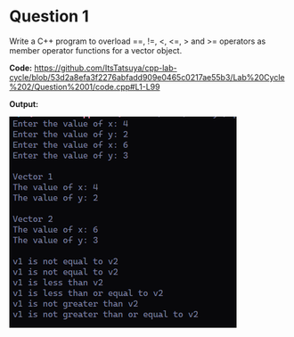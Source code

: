 Question 1
========

Write a C++ program to overload ==, !=, <, <=, > and >= operators as
member operator functions for a vector object. 

**Code:**
https://github.com/ItsTatsuya/cpp-lab-cycle/blob/53d2a8efa3f2276abfadd909e0465c0217ae55b3/Lab%20Cycle%202/Question%2001/code.cpp#L1-L99

**Output:**


![image](/Lab%20Cycle%202/Question%2001/output.PNG)